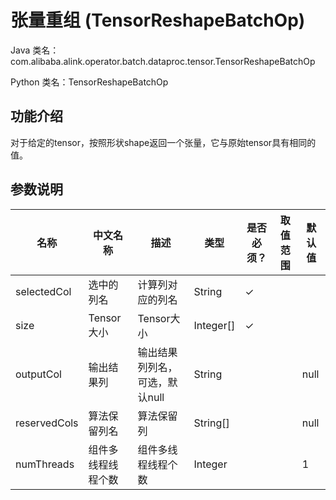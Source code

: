 # 张量重组 (TensorReshapeBatchOp)
Java 类名：com.alibaba.alink.operator.batch.dataproc.tensor.TensorReshapeBatchOp

Python 类名：TensorReshapeBatchOp


## 功能介绍
对于给定的tensor，按照形状shape返回一个张量，它与原始tensor具有相同的值。

## 参数说明

| 名称 | 中文名称 | 描述 | 类型 | 是否必须？ | 取值范围 | 默认值 |
| --- | --- | --- | --- | --- | --- | --- |
| selectedCol | 选中的列名 | 计算列对应的列名 | String | ✓ |  |  |
| size | Tensor大小 | Tensor大小 | Integer[] | ✓ |  |  |
| outputCol | 输出结果列 | 输出结果列列名，可选，默认null | String |  |  | null |
| reservedCols | 算法保留列名 | 算法保留列 | String[] |  |  | null |
| numThreads | 组件多线程线程个数 | 组件多线程线程个数 | Integer |  |  | 1 |
